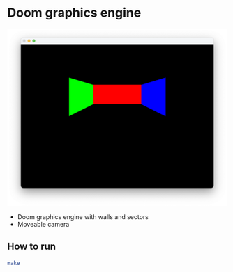 # Doom graphics engine

![Render](walls.png "Render")

- Doom graphics engine with walls and sectors
- Moveable camera

## How to run

```zsh
make
```

